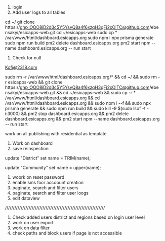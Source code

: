 1. login
2. Add user logs to all tables


cd ~/
git clone https://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@github.com/ebensakyi/esicapps-web.git
cd ~/esicapps-web
sudo cp * /var/www/html/dashboard.esicapps.org
sudo npm i
npx prisma generate
sudo npm run build
pm2 delete dashboard.esicapps.org
pm2 start npm --name dashboard.esicapps.org -- run start




1. Check for null


Kofi@2318.com


sudo rm -r  /var/www/html/dashboard.esicapps.org/* && cd ~/ && sudo rm -r  esicapps-web && git clone https://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@github.com/ebensakyi/esicapps-web.git && cd ~/esicapps-web  && sudo cp -r * /var/www/html/dashboard.esicapps.org && cd  /var/www/html/dashboard.esicapps.org && sudo npm i --f && sudo npx prisma generate && sudo npm run build && sudo kill -9 $(sudo lsof -t -i:3000) && pm2 stop dashboard.esicapps.org && pm2 delete dashboard.esicapps.org && pm2 start npm --name dashboard.esicapps.org -- run start




work on all publishing with  residential as template



1. Work on dashboard
2. save  reinspection


 
update "District"
   set name = TRIM(name);
   
   update "Community"
   set name = upper(name);



   1. woork on reset password
   2. enable sms foor accoount creation
   3. paginate, search and filter users
   4. paginate, search and filter user loogs
   5. edit dataview



   ////////////////////////////////////////////////////////////////
   1. Check added users district and regions based on login user level
   2. work on user export
   3. work on data filter
   4. check paths  and block users if page is not accessible
